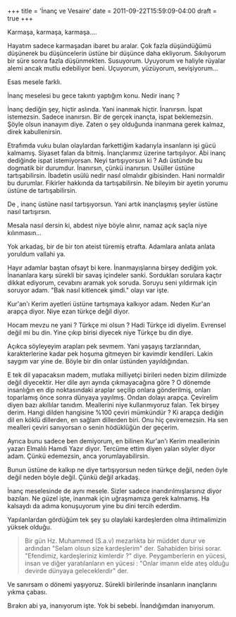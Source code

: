 +++
title = 'İnanç ve Vesaire'
date = 2011-09-22T15:59:09-04:00
draft = true
+++

Karmaşa, karmaşa, karmaşa....

Hayatım sadece karmaşadan ibaret bu aralar. Çok fazla düşündüğümü düşünerek bu düşüncelerin üstüne bir düşünce daha ekliyorum. Sıkılıyorum bir süre sonra fazla düşünmekten. Susuyorum. Uyuyorum ve haliyle rüyalar alemi ancak mutlu edebiliyor beni. Uçuyorum, yüzüyorum, sevişiyorum...

Esas mesele farklı.

İnanç meselesi bu gece takıntı yaptığım konu. Nedir inanç ?

İnanç dediğin şey, hiçtir aslında. Yani inanmak hiçtir. İnanırsın. İspat istemezsin. Sadece inanırsın. Bir de gerçek inançta, ispat beklemezsin. Şöyle olsun inanayım diye. Zaten o şey olduğunda inanmana gerek kalmaz, direk kabullenirsin.

Etrafımda vuku bulan olaylardan farkettiğim kadarıyla insanların işi gücü kalmamış. Siyaset falan da bitmiş. İnançlarımız üzerine tartışılıyor. Abi inanç dediğinde ispat istemiyorsan. Neyi tartışıyorsun ki ? Adı üstünde bu dogmatik bir durumdur. İnanırsın, çünkü inanırsın. Usüller üstüne tartışabilirsin. İbadetin usülü nedir nasıl olmalıdır gibisinden. Hani normaldir bu durumlar. Fikirler hakkında da tartışabilirsin. Ne bileyim bir ayetin yorumu üstüne de tartışabilirsin.

De , inanç üstüne nasıl tartışıyorsun. Yani artık inançlaşmış şeyler üstüne nasıl tartışırsın.

Mesala nasıl dersin ki, abdest niye böyle alınır, namaz açık saçla niye kılınmasın...

Yok arkadaş, bir de bir ton ateist türemiş etrafta. Adamlara anlata anlata yoruldum vallahi ya.

Hayır adamlar baştan ofsayt bi kere. İnanmayışlarına birşey dediğim yok. İnananlara karşı sürekli bir savaş içindeler sanki. Sordukları sorulara kaçtır dikkat ediyorum, cevabını aramak yok soruda. Soruyu seni yıldırmak için soruyor adam. "Bak nasıl kitlencek şimdi." olayı var işte.

Kur'an'ı Kerim ayetleri üstüne tartışmaya kalkıyor adam. Neden Kur'an arapça diyor. Niye ezan türkçe değil diyor.

Hocam mevzu ne yani ? Türkçe mi olsun ? Hadi Türkçe idi diyelim. Evrensel değil mi bu din. Yine çıkıp birisi diyecek niye Türkçe bu din diye.

Açıkca söyleyeyim arapları pek sevmem. Yani yaşayış tarzlarından, karakterlerine kadar pek hoşuma gitmeyen bir kavimdir kendileri. Lakin saygım var yine de. Böyle bir din onlar üstünden yayıldığından.

E tek dil yapacaksın madem, mutlaka milliyetçi birileri neden bizim dilimizde değil diyecektir. Her dile ayrı ayrıda çıkmayacağına göre ? O dönemde insanlığın en dip noktasındaki araplar seçilip onlara gönderilmiş, onları toparlamış önce sonra dünyaya yayılmış. Ondan dolayı arapça. Çevirelim diyen bazı akıllılar tanıdım. Meallerini niye kullanmıyoruz falan. Tek birşey derim. Hangi dilden hangisine %100 çeviri mümkündür ? Ki arapça dediğin dil en köklü dillerden, en sağlam dillerden biri. Onu hiç çeviremezsin. Ha sen mealleri çeviri sanıyorsan o senin hödüklüğün der geçerim.

Ayrıca bunu sadece ben demiyorum, en bilinen Kur'an'ı Kerim meallerinin yazarı Elmalılı Hamdi Yazır diyor. Tercüme ettim diyen yalan söyler diyor adam. Çünkü edemezsin, anca yorumlayabilirsin.

Bunun üstüne de kalkıp ne diye tartışıyorsun neden türkçe değil, neden öyle değil neden böyle değil. Çünkü değil arkadaş.

İnanç meselesinde de aynı mesele.  Sizler sadece inandırılmışlarsınız diyor bazıları. Ne güzel işte, inanmak için uğraşmamıza gerek kalmamış. Ha kalsaydı da adıma konuşuyorum yine bu dini tercih ederdim.

Yapılanlardan gördüğüm tek şey şu olaylaki kardeşlerden olma ihtimalimizin yüksek olduğu.

> Bir gün Hz. Muhammed (S.a.v) mezarlıkta bir müddet durur ve ardından "Selam olsun size kardeşlerim" der. Sahabiden birisi sorar. "Efendimiz, kardeşleriniz kimlerdir ?" diye. Peygamberlerin en yücesi, insan ve diğer yaratılanların en yücesi : "Onlar imanın elde ateş olduğu devirde dünyaya geleceklerdir" der.

Ve sanırsam o dönemi yaşıyoruz. Sürekli birilerinde insanların inançlarını yıkma çabası.

Bırakın abi ya, inanıyorum işte. Yok bi sebebi. İnandığımdan inanıyorum.
